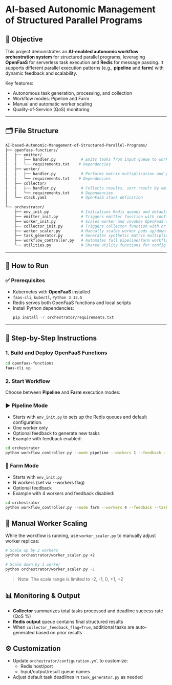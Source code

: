 # AI-based Autonomic Management of Structured Parallel Programs

## 🎯 Objective

This project demonstrates an **AI-enabled autonomic workflow orchestration system** for structured parallel programs, leveraging **OpenFaaS** for serverless task execution and **Redis** for message passing. It supports different parallel execution patterns (e.g., **pipeline** and **farm**) with dynamic feedback and scalability.

Key features:
- Autonomous task generation, processing, and collection
- Workflow modes: Pipeline and Farm
- Manual and automatic worker scaling
- Quality-of-Service (QoS) monitoring

---

## 🗂️ File Structure

```bash
AI-based-Autonomic-Management-of-Structured-Parallel-Programs/
├── openfaas-functions/
│   ├── emitter/
│   │   ├── handler.py           # Emits tasks from input queue to worker queue
│   │   └── requirements.txt    # Dependencies
│   ├── worker/
│   │   ├── handler.py           # Performs matrix multiplication and push results into result queue
│   │   └── requirements.txt    # Dependencies
│   ├── collector/
│   │   ├── handler.py           # Collects results, sort result by emit timestamp into output queue, and evaluates QoS, sends feedback to input queue if enabled
│   │   └── requirements.txt     # Dependencies
│   └── stack.yaml               # OpenFaaS stack definition
│
└── orchestrator/
    ├── env_init.py              # Initializes Redis queues and default config
    ├── emitter_init.py          # Triggers emitter function with configuration
    ├── worker_init.py           # Scales worker and invokes OpenFaaS worker function
    ├── collector_init.py        # Triggers collector function with or without feedback
    ├── worker_scaler.py         # Manually scales worker pods up/down (+1, -1, etc.)
    ├── task_generator.py        # Generates synthetic matrix multiplication tasks
    ├── workflow_controller.py   # Automates full pipeline/farm workflow
    └── utilities.py             # Shared utility functions for config and K8s client
```

---

## 🚀 How to Run

### ✅ Prerequisites

- Kubernetes with **OpenFaaS** installed
- `faas-cli`, `kubectl`, `Python 3.13.5`
- Redis serves both OpenFaaS functions and local scripts
- Install Python dependencies:
  ```bash
  pip install -r orchestrator/requirements.txt

---

## 🔧 Step-by-Step Instructions

### 1. Build and Deploy OpenFaaS Functions

```bash
cd openfaas-functions
faas-cli up
```
### 2. Start Workflow
Choose between **Pipeline** and **Farm** execution modes:

### ▶️ Pipeline Mode

- Starts with `env_init.py` to sets up the Redis queues and default configuration.
- One worker only
- Optional feedback to generate new tasks
- Example with feedback enabled:

```bash
cd orchestrator
python workflow_controller.py --mode pipeline --workers 1 --feedback --tasks 1000
```

### 🌾 Farm Mode

- Starts with `env_init.py`
- N workers (set via --workers flag)
- Optional feedback
- Example with 4 workers and feedback disabled:

```bash
cd orchestrator
python workflow_controller.py --mode farm --workers 4 --feedback --tasks 1000
```
## 🔁 Manual Worker Scaling
While the workflow is running, use `worker_scaler.py` to manually adjust worker replicas:

```bash
# Scale up by 2 workers
python orchestrator/worker_scaler.py +2

# Scale down by 1 worker
python orchestrator/worker_scaler.py -1
```
> Note: The scale range is limited to -2, -1, 0, +1, +2

## 📊 Monitoring & Output

- **Collector** summarizes total tasks processed and deadline success rate (QoS %)
- **Redis output** queue contains final structured results
- When `collector_feedback_flag=True`, additional tasks are auto-generated based on prior results

## ⚙️ Customization

- Update `orchestrator/configuration.yml` to customize:
  - Redis host/port
  - Input/output/result queue names
- Adjust default task deadlines in `task_generator.py` as needed
